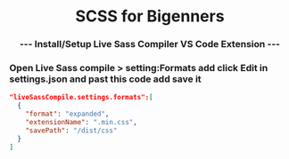 <p align="center">
  <h1 align="center">SCSS for Bigenners</h1>
  <h3 align="center">--- Install/Setup Live Sass Compiler VS Code Extension ---</h3>

### Open Live Sass compile > setting:Formats add click Edit in settings.json and past this code add save it

```json
"liveSassCompile.settings.formats":[
  {
    "format": "expanded",
    "extensionName": ".min.css",
    "savePath": "/dist/css"
  }
]
```
